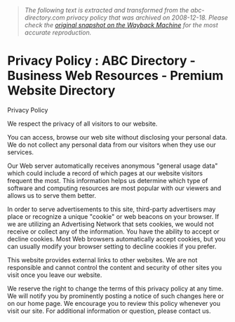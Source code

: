> *The following text is extracted and transformed from the abc-directory.com privacy policy that was archived on 2008-12-18. Please check the [original snapshot on the Wayback Machine](https://web.archive.org/web/20081218021739id_/http%3A//www.abc-directory.com/privacypolicy) for the most accurate reproduction.*

# Privacy Policy : ABC Directory - Business Web Resources - Premium Website Directory

Privacy Policy

We respect the privacy of all visitors to our website.

You can access, browse our web site without disclosing your personal data. We do not collect any personal data from our visitors when they use our services.

Our Web server automatically receives anonymous "general usage data" which could include a record of which pages at our website visitors frequent the most. This information helps us determine which type of software and computing resources are most popular with our viewers and allows us to serve them better.

In order to serve advertisements to this site, third-party advertisers may place or recognize a unique "cookie" or web beacons on your browser. If we are utilizing an Advertising Network that sets cookies, we would not receive or collect any of the information. You have the ability to accept or decline cookies. Most Web browsers automatically accept cookies, but you can usually modify your browser setting to decline cookies if you prefer.

This website provides external links to other websites. We are not responsible and cannot control the content and security of other sites you visit once you leave our website.

We reserve the right to change the terms of this privacy policy at any time. We will notify you by prominently posting a notice of such changes here or on our home page. We encourage you to review this policy whenever you visit our site. For additional information or question, please contact us.  
 
